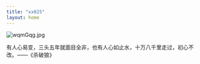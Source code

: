 ```yaml
---
title: "xx025"
layout: home
---
```


<p>

<img src="https://s1.ax1x.com/2020/09/22/wqDeeg.jpg" alt="wqmGqg.jpg">

</p>

<p>有人心易变，三头五年就面目全非，也有人心如止水，十万八千里走过，初心不改。——《杀破狼》</p>
